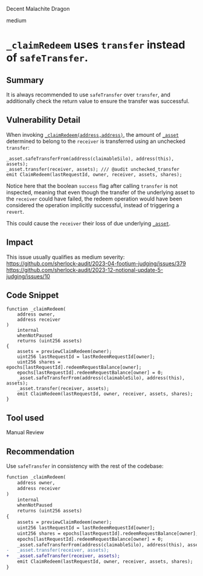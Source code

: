 Decent Malachite Dragon

medium

# `_claimRedeem` uses `transfer` instead of `safeTransfer`.

## Summary

It is always recommended to use `safeTransfer` over `transfer`, and additionally check the return value to ensure the transfer was successful.

## Vulnerability Detail

When invoking [`_claimRedeem(address,address)`](https://github.com/sherlock-audit/2024-03-amphor/blob/6c797025ffe296e04607abf74400ff2bb36a7de3/asynchronous-vault/src/AsyncSynthVault.sol#L758), the amount of [`_asset`](https://github.com/sherlock-audit/2024-03-amphor/blob/6c797025ffe296e04607abf74400ff2bb36a7de3/asynchronous-vault/src/SyncSynthVault.sol#L106) determined to belong to the `receiver` is transferred using an unchecked `transfer`:

```solidity
_asset.safeTransferFrom(address(claimableSilo), address(this), assets);
_asset.transfer(receiver, assets); /// @audit unchecked_transfer
emit ClaimRedeem(lastRequestId, owner, receiver, assets, shares);
```

Notice here that the boolean `success` flag after calling `transfer` is not inspected, meaning that even though the transfer of the underlying asset to the `receiver` could have failed, the redeem operation would have been considered the operation implicitly successful, instead of triggering a `revert`.

This could cause the `receiver` their loss of due underlying [`_asset`](https://github.com/sherlock-audit/2024-03-amphor/blob/6c797025ffe296e04607abf74400ff2bb36a7de3/asynchronous-vault/src/SyncSynthVault.sol#L106).

## Impact

This issue usually qualifies as medium severity:
https://github.com/sherlock-audit/2023-04-footium-judging/issues/379
https://github.com/sherlock-audit/2023-12-notional-update-5-judging/issues/10

## Code Snippet

```solidity
function _claimRedeem(
    address owner,
    address receiver
)
    internal
    whenNotPaused
    returns (uint256 assets)
{
    assets = previewClaimRedeem(owner);
    uint256 lastRequestId = lastRedeemRequestId[owner];
    uint256 shares = epochs[lastRequestId].redeemRequestBalance[owner];
    epochs[lastRequestId].redeemRequestBalance[owner] = 0;
    _asset.safeTransferFrom(address(claimableSilo), address(this), assets);
    _asset.transfer(receiver, assets);
    emit ClaimRedeem(lastRequestId, owner, receiver, assets, shares);
}
```

## Tool used

Manual Review

## Recommendation

Use `safeTransfer` in consistency with the rest of the codebase:

```diff
function _claimRedeem(
    address owner,
    address receiver
)
    internal
    whenNotPaused
    returns (uint256 assets)
{
    assets = previewClaimRedeem(owner);
    uint256 lastRequestId = lastRedeemRequestId[owner];
    uint256 shares = epochs[lastRequestId].redeemRequestBalance[owner];
    epochs[lastRequestId].redeemRequestBalance[owner] = 0;
    _asset.safeTransferFrom(address(claimableSilo), address(this), assets);
-   _asset.transfer(receiver, assets);
+   _asset.safeTransfer(receiver, assets);
    emit ClaimRedeem(lastRequestId, owner, receiver, assets, shares);
}
```
